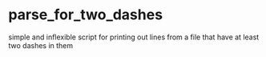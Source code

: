 # parse_for_two_dashes
simple and inflexible script for printing out lines from a file that have at least two dashes in them
